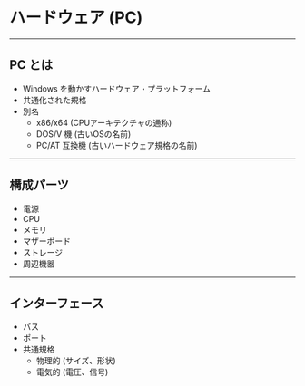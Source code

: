ハードウェア (PC)
=====

---

PC とは
-----

- Windows を動かすハードウェア・プラットフォーム
- 共通化された規格
- 別名
    - x86/x64 (CPUアーキテクチャの通称)
    - DOS/V 機 (古いOSの名前)
    - PC/AT 互換機 (古いハードウェア規格の名前)

---

構成パーツ
-----

- 電源
- CPU
- メモリ
- マザーボード
- ストレージ
- 周辺機器

---

インターフェース
-----

- バス
- ポート
- 共通規格
    - 物理的 (サイズ、形状)
    - 電気的 (電圧、信号)
